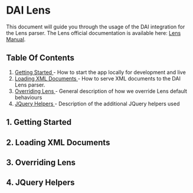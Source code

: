 DAI Lens
========

This document will guide you through the usage of the DAI integration for the Lens parser. The Lens official documentation is available here: [Lens Manual](http://github.com/elifesciences/lens). 
## Table Of Contents
1. [ Getting Started ](#gettingstarted) - How to start the app locally for development and live
2. [ Loading XML Documents ](#loadxml) - How to serve XML documents to the DAI Lens parser.
3. [ Overriding Lens ](#overridelens) - General description of how we override Lens default behaviours
4. [ JQuery Helpers ](#helpers) - Description of the additional JQuery helpers used


<a id="gettingstarted"></a>
## 1. Getting Started


<a id="loadxml"></a>
## 2. Loading XML Documents


<a id="overridelens"></a>
## 3. Overriding Lens

<a id="helpers"></a>
## 4. JQuery Helpers